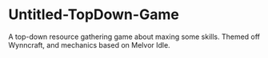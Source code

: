 # Untitled-TopDown-Game

A top-down resource gathering game about maxing some skills. Themed off Wynncraft, and mechanics based on Melvor Idle.

